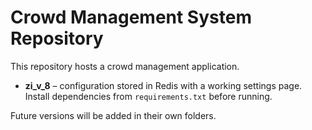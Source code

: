 # Crowd Management System Repository

This repository hosts a crowd management application.

* **zi_v_8** – configuration stored in Redis with a working settings page. Install dependencies from `requirements.txt` before running.

Future versions will be added in their own folders.
